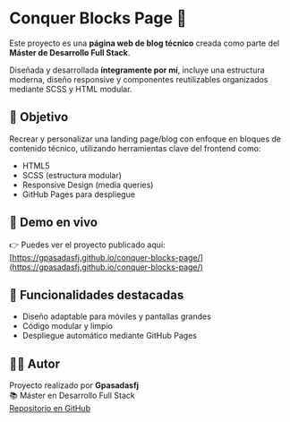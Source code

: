 # Conquer Blocks Page 🧱

Este proyecto es una **página web de blog técnico** creada como parte del **Máster de Desarrollo Full Stack**.

Diseñada y desarrollada **íntegramente por mí**, incluye una estructura moderna, diseño responsive y componentes reutilizables organizados mediante SCSS y HTML modular.

## 🧠 Objetivo

Recrear y personalizar una landing page/blog con enfoque en bloques de contenido técnico, utilizando herramientas clave del frontend como:

- HTML5
- SCSS (estructura modular)
- Responsive Design (media queries)
- GitHub Pages para despliegue

## 🚀 Demo en vivo

👉 Puedes ver el proyecto publicado aquí:  
[https://gpasadasfj.github.io/conquer-blocks-page/](https://gpasadasfj.github.io/conquer-blocks-page/)


## 🧩 Funcionalidades destacadas

- Diseño adaptable para móviles y pantallas grandes
- Código modular y limpio
- Despliegue automático mediante GitHub Pages

## 👨‍💻 Autor

Proyecto realizado por **Gpasadasfj**  
📚 Máster en Desarrollo Full Stack  
[Repositorio en GitHub](https://github.com/Gpasadasfj/conquer-blocks-page)
